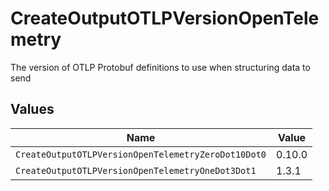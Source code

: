 # CreateOutputOTLPVersionOpenTelemetry

The version of OTLP Protobuf definitions to use when structuring data to send


## Values

| Name                                                | Value                                               |
| --------------------------------------------------- | --------------------------------------------------- |
| `CreateOutputOTLPVersionOpenTelemetryZeroDot10Dot0` | 0.10.0                                              |
| `CreateOutputOTLPVersionOpenTelemetryOneDot3Dot1`   | 1.3.1                                               |